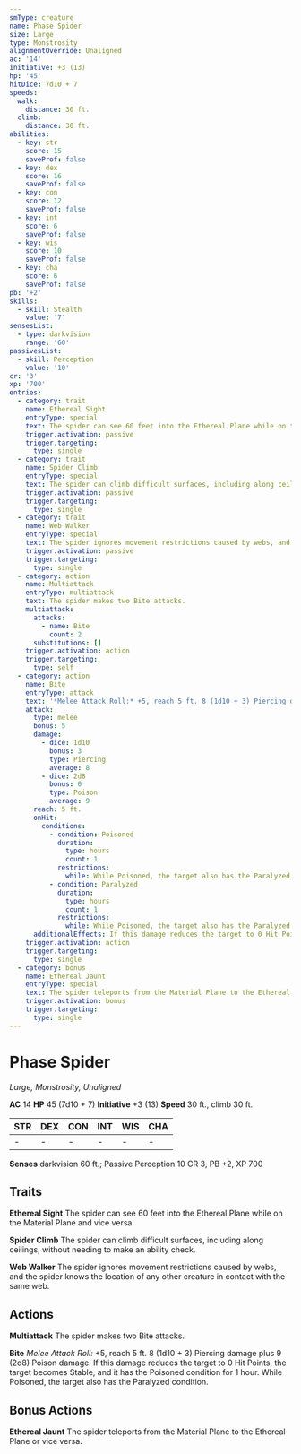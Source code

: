 ```yaml
---
smType: creature
name: Phase Spider
size: Large
type: Monstrosity
alignmentOverride: Unaligned
ac: '14'
initiative: +3 (13)
hp: '45'
hitDice: 7d10 + 7
speeds:
  walk:
    distance: 30 ft.
  climb:
    distance: 30 ft.
abilities:
  - key: str
    score: 15
    saveProf: false
  - key: dex
    score: 16
    saveProf: false
  - key: con
    score: 12
    saveProf: false
  - key: int
    score: 6
    saveProf: false
  - key: wis
    score: 10
    saveProf: false
  - key: cha
    score: 6
    saveProf: false
pb: '+2'
skills:
  - skill: Stealth
    value: '7'
sensesList:
  - type: darkvision
    range: '60'
passivesList:
  - skill: Perception
    value: '10'
cr: '3'
xp: '700'
entries:
  - category: trait
    name: Ethereal Sight
    entryType: special
    text: The spider can see 60 feet into the Ethereal Plane while on the Material Plane and vice versa.
    trigger.activation: passive
    trigger.targeting:
      type: single
  - category: trait
    name: Spider Climb
    entryType: special
    text: The spider can climb difficult surfaces, including along ceilings, without needing to make an ability check.
    trigger.activation: passive
    trigger.targeting:
      type: single
  - category: trait
    name: Web Walker
    entryType: special
    text: The spider ignores movement restrictions caused by webs, and the spider knows the location of any other creature in contact with the same web.
    trigger.activation: passive
    trigger.targeting:
      type: single
  - category: action
    name: Multiattack
    entryType: multiattack
    text: The spider makes two Bite attacks.
    multiattack:
      attacks:
        - name: Bite
          count: 2
      substitutions: []
    trigger.activation: action
    trigger.targeting:
      type: self
  - category: action
    name: Bite
    entryType: attack
    text: '*Melee Attack Roll:* +5, reach 5 ft. 8 (1d10 + 3) Piercing damage plus 9 (2d8) Poison damage. If this damage reduces the target to 0 Hit Points, the target becomes Stable, and it has the Poisoned condition for 1 hour. While Poisoned, the target also has the Paralyzed condition.'
    attack:
      type: melee
      bonus: 5
      damage:
        - dice: 1d10
          bonus: 3
          type: Piercing
          average: 8
        - dice: 2d8
          bonus: 0
          type: Poison
          average: 9
      reach: 5 ft.
      onHit:
        conditions:
          - condition: Poisoned
            duration:
              type: hours
              count: 1
            restrictions:
              while: While Poisoned, the target also has the Paralyzed condition
          - condition: Paralyzed
            duration:
              type: hours
              count: 1
            restrictions:
              while: While Poisoned, the target also has the Paralyzed condition
      additionalEffects: If this damage reduces the target to 0 Hit Points, the target becomes Stable, and it has the Poisoned condition for 1 hour. While Poisoned, the target also has the Paralyzed condition.
    trigger.activation: action
    trigger.targeting:
      type: single
  - category: bonus
    name: Ethereal Jaunt
    entryType: special
    text: The spider teleports from the Material Plane to the Ethereal Plane or vice versa.
    trigger.activation: bonus
    trigger.targeting:
      type: single
---
```


# Phase Spider
*Large, Monstrosity, Unaligned*

**AC** 14
**HP** 45 (7d10 + 7)
**Initiative** +3 (13)
**Speed** 30 ft., climb 30 ft.

| STR | DEX | CON | INT | WIS | CHA |
| --- | --- | --- | --- | --- | --- |
| - | - | - | - | - | - |

**Senses** darkvision 60 ft.; Passive Perception 10
CR 3, PB +2, XP 700

## Traits

**Ethereal Sight**
The spider can see 60 feet into the Ethereal Plane while on the Material Plane and vice versa.

**Spider Climb**
The spider can climb difficult surfaces, including along ceilings, without needing to make an ability check.

**Web Walker**
The spider ignores movement restrictions caused by webs, and the spider knows the location of any other creature in contact with the same web.

## Actions

**Multiattack**
The spider makes two Bite attacks.

**Bite**
*Melee Attack Roll:* +5, reach 5 ft. 8 (1d10 + 3) Piercing damage plus 9 (2d8) Poison damage. If this damage reduces the target to 0 Hit Points, the target becomes Stable, and it has the Poisoned condition for 1 hour. While Poisoned, the target also has the Paralyzed condition.

## Bonus Actions

**Ethereal Jaunt**
The spider teleports from the Material Plane to the Ethereal Plane or vice versa.
